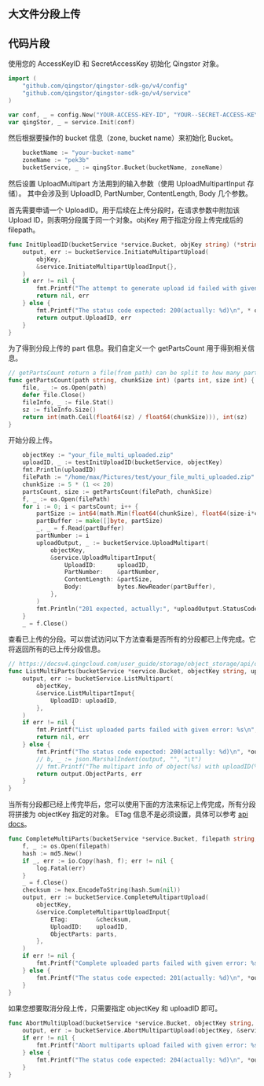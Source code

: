 ## 大文件分段上传

## 代码片段

使用您的 AccessKeyID 和 SecretAccessKey 初始化 Qingstor 对象。

```go
import (
	"github.com/qingstor/qingstor-sdk-go/v4/config"
	"github.com/qingstor/qingstor-sdk-go/v4/service"
)

var conf, _ = config.New("YOUR-ACCESS-KEY-ID", "YOUR--SECRET-ACCESS-KEY")
var qingStor, _ = service.Init(conf)
```

然后根据要操作的 bucket 信息（zone, bucket name）来初始化 Bucket。

```go
	bucketName := "your-bucket-name"
	zoneName := "pek3b"
	bucketService, _ := qingStor.Bucket(bucketName, zoneName)
```

然后设置 UploadMultipart 方法用到的输入参数（使用 UploadMultipartInput 存储）。
其中会涉及到 UploadID, PartNumber, ContentLength, Body 几个参数。

首先需要申请一个 UploadID。用于后续在上传分段时，在请求参数中附加该 Upload ID，则表明分段属于同一个对象。objKey 用于指定分段上传完成后的 filepath。

```go
func InitUploadID(bucketService *service.Bucket, objKey string) (*string, error) {
	output, err := bucketService.InitiateMultipartUpload(
		objKey,
		&service.InitiateMultipartUploadInput{},
	)
	if err != nil {
		fmt.Printf("The attempt to generate upload id failed with given error: %s\n", err)
		return nil, err
	} else {
		fmt.Printf("The status code expected: 200(actually: %d)\n", * output.StatusCode)
		return output.UploadID, err
	}
}
```

为了得到分段上传的 part 信息。我们自定义一个 getPartsCount 用于得到相关信息。

```go
// getPartsCount return a file(from path) can be split to how many parts(depends on chunkSize) and file size.
func getPartsCount(path string, chunkSize int) (parts int, size int) {
	file, _ := os.Open(path)
	defer file.Close()
	fileInfo, _ := file.Stat()
	sz := fileInfo.Size()
	return int(math.Ceil(float64(sz) / float64(chunkSize))), int(sz)
}
```

开始分段上传。

```go
	objectKey := "your_file_multi_uploaded.zip"
	uploadID, _ := testInitUploadID(bucketService, objectKey)
	fmt.Println(uploadID)
	filePath := "/home/max/Pictures/test/your_file_multi_uploaded.zip"
	chunkSize := 5 * (1 << 20)
	partsCount, size := getPartsCount(filePath, chunkSize)
	f, _ := os.Open(filePath)
	for i := 0; i < partsCount; i++ {
		partSize := int64(math.Min(float64(chunkSize), float64(size-i*chunkSize)))
		partBuffer := make([]byte, partSize)
		_, _ = f.Read(partBuffer)
		partNumber := i
		uploadOutput, _ := bucketService.UploadMultipart(
			objectKey,
			&service.UploadMultipartInput{
				UploadID:      uploadID,
				PartNumber:    &partNumber,
				ContentLength: &partSize,
				Body:          bytes.NewReader(partBuffer),
			},
		)
		fmt.Println("201 expected, actually:", *uploadOutput.StatusCode)
	}
	_ = f.Close()
```

查看已上传的分段。可以尝试访问以下方法查看是否所有的分段都已上传完成。它将返回所有的已上传分段信息。

```go
// https://docsv4.qingcloud.com/user_guide/storage/object_storage/api/object/multipart/list/
func ListMultiParts(bucketService *service.Bucket, objectKey string, uploadID *string) ([]*service.ObjectPartType, error) {
	output, err := bucketService.ListMultipart(
		objectKey,
		&service.ListMultipartInput{
			UploadID: uploadID,
		},
	)
	if err != nil {
		fmt.Printf("List uploaded parts failed with given error: %s\n", err)
		return nil, err
	} else {
		fmt.Printf("The status code expected: 200(actually: %d)\n", *output.StatusCode)
		// b, _ := json.MarshalIndent(output, "", "\t")
		// fmt.Printf("The multipart info of object(%s) with uploadID(%s):\n%s\n", objectKey, *uploadID, string(b))
		return output.ObjectParts, err
	}
}
```

当所有分段都已经上传完毕后，您可以使用下面的方法来标记上传完成，所有分段将拼接为 objectKey 指定的对象。
ETag 信息不是必须设置，具体可以参考 [api docs](https://docsv4.qingcloud.com/user_guide/storage/object_storage/api/object/multipart/complete/)。

```go
func CompleteMultiParts(bucketService *service.Bucket, filepath string, objectKey string, uploadID *string, parts []*service.ObjectPartType) {
	f, _ := os.Open(filepath)
	hash := md5.New()
	if _, err := io.Copy(hash, f); err != nil {
		log.Fatal(err)
	}
	_ = f.Close()
	checksum := hex.EncodeToString(hash.Sum(nil))
	output, err := bucketService.CompleteMultipartUpload(
		objectKey,
		&service.CompleteMultipartUploadInput{
			ETag:        &checksum,
			UploadID:    uploadID,
			ObjectParts: parts,
		},
	)
	if err != nil {
		fmt.Printf("Complete uploaded parts failed with given error: %s\n", err)
	} else {
		fmt.Printf("The status code expected: 201(actually: %d)\n", *output.StatusCode)
	}
}
```

如果您想要取消分段上传，只需要指定 objectKey 和 uploadID 即可。

```go
func AbortMultiUpload(bucketService *service.Bucket, objectKey string, uploadID *string) {
	output, err := bucketService.AbortMultipartUpload(objectKey, &service.AbortMultipartUploadInput{UploadID: uploadID})
	if err != nil {
		fmt.Printf("Abort multiparts upload failed with given error: %s\n", err)
	} else {
		fmt.Printf("The status code expected: 204(actually: %d)\n", *output.StatusCode)
	}
}
```
